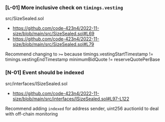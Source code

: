 ### [L-01]  More inclusive check on `timings.vesting`
src/SizeSealed.sol
- https://github.com/code-423n4/2022-11-size/blob/main/src/SizeSealed.sol#L69
- https://github.com/code-423n4/2022-11-size/blob/main/src/SizeSealed.sol#L79

Recommend changing to `>=` because  timings.vestingStartTimestamp != timings.vestingEndTimestamp
                                                                      minimumBidQuote != reserveQuotePerBase

### [N-01]  Event should be indexed
src/interfaces/ISizeSealed.sol
- https://github.com/code-423n4/2022-11-size/blob/main/src/interfaces/ISizeSealed.sol#L97-L122

Recommend adding `indexed` for address sender, uint256 auctionId to deal with off-chain monitoring

